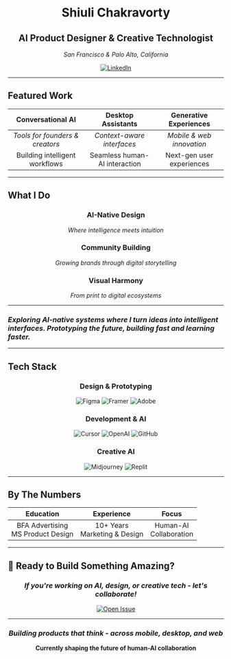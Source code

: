 <div align="center">

# Shiuli Chakravorty

## AI Product Designer & Creative Technologist

*San Francisco & Palo Alto, California*

[![LinkedIn](https://img.shields.io/badge/LinkedIn-Connect-0077B5?style=for-the-badge&logo=linkedin&logoColor=white)](https://www.linkedin.com/in/shiuli-chakravorty)

---

</div>

## Featured Work

<div align="center">

| **Conversational AI** | **Desktop Assistants** | **Generative Experiences** |
|:---:|:---:|:---:|
| *Tools for founders & creators* | *Context-aware interfaces* | *Mobile & web innovation* |
| Building intelligent workflows | Seamless human-AI interaction | Next-gen user experiences |

</div>

---

## What I Do

<div align="center">

### **AI-Native Design**
*Where intelligence meets intuition*

### **Community Building** 
*Growing brands through digital storytelling*

### **Visual Harmony**
*From print to digital ecosystems*

</div>

---

### *Exploring AI-native systems where I turn ideas into intelligent interfaces. Prototyping the future, building fast and learning faster.*

---

## Tech Stack

<div align="center">

### **Design & Prototyping**
![Figma](https://img.shields.io/badge/Figma-F24E1E?style=flat-square&logo=figma&logoColor=white)
![Framer](https://img.shields.io/badge/Framer-0055FF?style=flat-square&logo=framer&logoColor=white)
![Adobe](https://img.shields.io/badge/Adobe-FF0000?style=flat-square&logo=adobe&logoColor=white)

### **Development & AI**
![Cursor](https://img.shields.io/badge/Cursor-000000?style=flat-square&logo=cursor&logoColor=white)
![OpenAI](https://img.shields.io/badge/OpenAI-412991?style=flat-square&logo=openai&logoColor=white)
![GitHub](https://img.shields.io/badge/GitHub-181717?style=flat-square&logo=github&logoColor=white)

### **Creative AI**
![Midjourney](https://img.shields.io/badge/Midjourney-000000?style=flat-square&logo=midjourney&logoColor=white)
![Replit](https://img.shields.io/badge/Replit-667881?style=flat-square&logo=replit&logoColor=white)

</div>

---

## By The Numbers

<div align="center">

| **Education** | **Experience** | **Focus** |
|:---:|:---:|:---:|
| BFA Advertising<br/>MS Product Design | 10+ Years<br/>Marketing & Design | Human-AI<br/>Collaboration |

</div>

---

## 🤝 Ready to Build Something Amazing?

<div align="center">

### *If you're working on AI, design, or creative tech - let's collaborate!*

[![Open Issue](https://img.shields.io/badge/Open%20Issue-Start%20Conversation-6c5ce7?style=for-the-badge&logo=github&logoColor=white)](https://github.com/shiuli/meet-shiuli/issues/new)

---

### *Building products that think - across mobile, desktop, and web*

**Currently shaping the future of human-AI collaboration**

</div>
